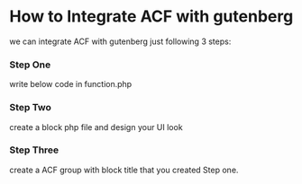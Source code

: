 # How to Integrate ACF with gutenberg
we can integrate ACF with gutenberg just following 3 steps:

### Step One
write below code in function.php

### Step Two
create a block php file and design your UI look

### Step Three
create a ACF group with block title that you created Step one.

